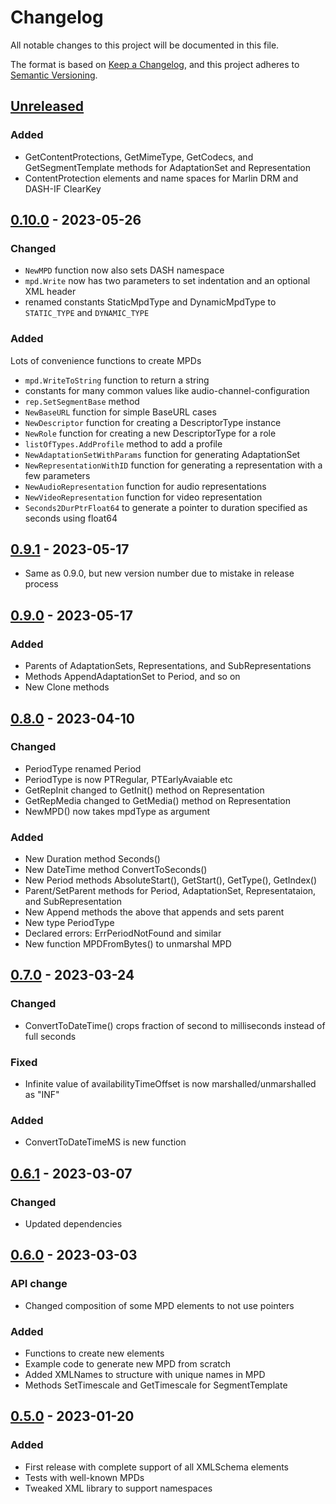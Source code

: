 # Changelog

All notable changes to this project will be documented in this file.

The format is based on [Keep a Changelog](https://keepachangelog.com/en/1.0.0/),
and this project adheres to [Semantic Versioning](https://semver.org/spec/v2.0.0.html).

## [Unreleased]

### Added

- GetContentProtections, GetMimeType, GetCodecs, and GetSegmentTemplate methods for AdaptationSet and Representation
- ContentProtection elements and name spaces for Marlin DRM and DASH-IF ClearKey

## [0.10.0] - 2023-05-26

### Changed

- `NewMPD` function now also sets DASH namespace
- `mpd.Write` now has two parameters to set indentation and an optional XML header
- renamed constants StaticMpdType and DynamicMpdType to `STATIC_TYPE` and `DYNAMIC_TYPE`

### Added

Lots of convenience functions to create MPDs

- `mpd.WriteToString` function to return a string
- constants for many common values like audio-channel-configuration
- `rep.SetSegmentBase` method
- `NewBaseURL` function for simple BaseURL cases
- `NewDescriptor` function for creating a DescriptorType instance
- `NewRole` function for creating a new DescriptorType for a role
- `listOfTypes.AddProfile` method to add a profile
- `NewAdaptationSetWithParams` function for generating AdaptationSet
- `NewRepresentationWithID` function for generating a representation with a few parameters
- `NewAudioRepresentation` function for audio representations
- `NewVideoRepresentation` function for video representation
- `Seconds2DurPtrFloat64` to generate a pointer to duration specified as seconds using float64

## [0.9.1] - 2023-05-17

- Same as 0.9.0, but new version number due to mistake in release process

## [0.9.0] - 2023-05-17

### Added

- Parents of AdaptationSets, Representations, and SubRepresentations
- Methods AppendAdaptationSet to Period, and so on
- New Clone methods

## [0.8.0] - 2023-04-10

### Changed

- PeriodType renamed Period
- PeriodType is now PTRegular, PTEarlyAvaiable etc
- GetRepInit changed to GetInit() method on Representation
- GetRepMedia changed to GetMedia() method on Representation
- NewMPD() now takes mpdType as argument

### Added

- New Duration method Seconds()
- New DateTime method ConvertToSeconds()
- New Period methods AbsoluteStart(), GetStart(), GetType(), GetIndex()
- Parent/SetParent methods for Period, AdaptationSet, Representataion, and SubRepresentation
- New Append methods the above that appends and sets parent
- New type PeriodType
- Declared errors: ErrPeriodNotFound and similar
- New function MPDFromBytes() to unmarshal MPD

## [0.7.0] - 2023-03-24

### Changed

- ConvertToDateTime() crops fraction of second to milliseconds instead of full seconds

### Fixed

- Infinite value of availabilityTimeOffset is now marshalled/unmarshalled as "INF"

### Added

- ConvertToDateTimeMS is new function

## [0.6.1] - 2023-03-07

### Changed

- Updated dependencies

## [0.6.0] - 2023-03-03

### API change

- Changed composition of some MPD elements to not use pointers

### Added

- Functions to create new elements
- Example code to generate new MPD from scratch
- Added XMLNames to structure with unique names in MPD
- Methods SetTimescale and GetTimescale for SegmentTemplate

## [0.5.0] - 2023-01-20

### Added

- First release with complete support of all XMLSchema elements
- Tests with well-known MPDs
- Tweaked XML library to support namespaces

[Unreleased]: https://github.com/Eyevinn/dash-mpd/compare/v0.10.0...HEAD
[0.10.0]: https://github.com/Eyevinn/dash-mpd/compare/v0.9.1...v0.10.0
[0.9.1]: https://github.com/Eyevinn/dash-mpd/compare/v0.9.0...v0.9.1
[0.9.0]: https://github.com/Eyevinn/dash-mpd/compare/v0.8.0...v0.9.0
[0.8.0]: https://github.com/Eyevinn/dash-mpd/compare/v0.7.0...v0.8.0
[0.7.0]: https://github.com/Eyevinn/dash-mpd/compare/v0.6.1...v0.7.0
[0.6.1]: https://github.com/Eyevinn/dash-mpd/compare/v0.6.0...v0.6.1
[0.6.0]: https://github.com/Eyevinn/dash-mpd/compare/v0.5.0...v0.6.0
[0.5.0]: https://github.com/Eyevinn/dash-mpd/releases/tag/v0.5.0
